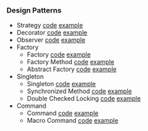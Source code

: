 ### Design Patterns
- Strategy [code](https://github.com/akulik512/software-engineer/tree/master/design-patterns/src/main/java/com/akulik/designpatterns/strategy) [example](https://github.com/akulik512/software-engineer/tree/master/design-patterns/src/test/java/com/akulik/designpatterns/strategy) 
- Decorator [code](https://github.com/akulik512/software-engineer/tree/master/design-patterns/src/main/java/com/akulik/designpatterns/decorator) [example](https://github.com/akulik512/software-engineer/tree/master/design-patterns/src/test/java/com/akulik/designpatterns/decorator)
- Observer [code](https://github.com/akulik512/software-engineer/tree/master/design-patterns/src/main/java/com/akulik/designpatterns/observer) [example](https://github.com/akulik512/software-engineer/tree/master/design-patterns/src/test/java/com/akulik/designpatterns/observer)
- Factory
  - Factory [code](https://github.com/akulik512/software-engineer/tree/master/design-patterns/src/main/java/com/akulik/designpatterns/factory/factory) [example](https://github.com/akulik512/software-engineer/tree/master/design-patterns/src/test/java/com/akulik/designpatterns/factory/factory)
  - Factory Method [code](https://github.com/akulik512/software-engineer/tree/master/design-patterns/src/main/java/com/akulik/designpatterns/factory/factorymethod) [example](https://github.com/akulik512/software-engineer/tree/master/design-patterns/src/test/java/com/akulik/designpatterns/factory/factorymethod)
  - Abstract Factory  [code](https://github.com/akulik512/software-engineer/tree/master/design-patterns/src/main/java/com/akulik/designpatterns/factory/abstractfactory) [example](https://github.com/akulik512/software-engineer/tree/master/design-patterns/src/test/java/com/akulik/designpatterns/factory/abstractfactory)
- Singleton
  - Singleton [code](https://github.com/akulik512/software-engineer/blob/master/design-patterns/src/main/java/com/akulik/designpatterns/singleton/Singleton.java) [example](https://github.com/akulik512/software-engineer/tree/master/design-patterns/src/test/java/com/akulik/designpatterns/singleton)
  - Synchronized Method [code](https://github.com/akulik512/software-engineer/tree/master/design-patterns/src/main/java/com/akulik/designpatterns/singleton/synchronizedmethod) [example](https://github.com/akulik512/software-engineer/tree/master/design-patterns/src/test/java/com/akulik/designpatterns/singleton/synchronizedmethod)
  - Double Checked Locking [code](https://github.com/akulik512/software-engineer/tree/master/design-patterns/src/main/java/com/akulik/designpatterns/singleton/doublecheckedlocking) [example](https://github.com/akulik512/software-engineer/tree/master/design-patterns/src/test/java/com/akulik/designpatterns/singleton/doublecheckedlocking)
- Command
  - Command [code](https://github.com/akulik512/software-engineer/tree/master/design-patterns/src/main/java/com/akulik/designpatterns/command/command) [example](https://github.com/akulik512/software-engineer/tree/master/design-patterns/src/test/java/com/akulik/designpatterns/command)
  - Macro Command [code](https://github.com/akulik512/software-engineer/tree/master/design-patterns/src/main/java/com/akulik/designpatterns/command/macrocommand) [example](https://github.com/akulik512/software-engineer/tree/master/design-patterns/src/test/java/com/akulik/designpatterns/command)